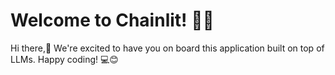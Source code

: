# Welcome to Chainlit! 🚀🤖

Hi there,👋 We're excited to have you on board this application built on top of LLMs.
Happy coding! 💻😊

